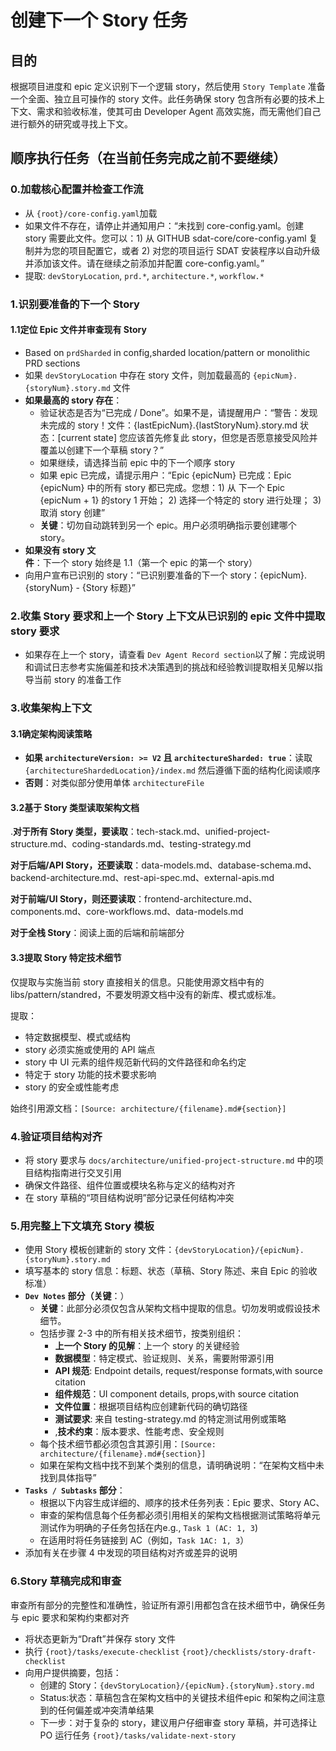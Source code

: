# 创建下一个 Story 任务

## 目的

根据项目进度和 epic 定义识别下一个逻辑 story，然后使用 `Story Template` 准备一个全面、独立且可操作的 story 文件。此任务确保 story 包含所有必要的技术上下文、需求和验收标准，使其可由 Developer Agent 高效实施，而无需他们自己进行额外的研究或寻找上下文。

## 顺序执行任务（在当前任务完成之前不要继续）

### 0.加载核心配置并检查工作流

- 从 `{root}/core-config.yaml`加载
- 如果文件不存在，请停止并通知用户：“未找到 core-config.yaml。创建 story 需要此文件。您可以：1) 从 GITHUB sdat-core/core-config.yaml 复制并为您的项目配置它，或者 2) 对您的项目运行 SDAT 安装程序以自动升级并添加该文件。请在继续之前添加并配置 core-config.yaml。”
- 提取: `devStoryLocation`, `prd.*`, `architecture.*`, `workflow.*`

### 1.识别要准备的下一个 Story

#### 1.1定位 Epic 文件并审查现有 Story

- Based on `prdSharded` in config,sharded location/pattern or monolithic PRD sections
- 如果 `devStoryLocation` 中存在 story 文件，则加载最高的 `{epicNum}.{storyNum}.story.md` 文件
- **如果最高的 story 存在**：
    - 验证状态是否为“已完成 / Done”。如果不是，请提醒用户：“警告：发现未完成的 story！文件：{lastEpicNum}.{lastStoryNum}.story.md 状态：[current state] 您应该首先修复此 story，但您是否愿意接受风险并覆盖以创建下一个草稿 story？”
    - 如果继续，请选择当前 epic 中的下一个顺序 story
    - 如果 epic 已完成，请提示用户：“Epic {epicNum} 已完成：Epic {epicNum} 中的所有 story 都已完成。您想：1) 从 下一个 Epic {epicNum + 1} 的story 1 开始； 2) 选择一个特定的 story 进行处理； 3) 取消 story 创建”
    - **关键**：切勿自动跳转到另一个 epic。用户必须明确指示要创建哪个 story。
- **如果没有 story 文件**：下一个 story 始终是 1.1（第一个 epic 的第一个 story）
- 向用户宣布已识别的 story：“已识别要准备的下一个 story：{epicNum}.{storyNum} - {Story 标题}”

### 2.收集 Story 要求和上一个 Story 上下文从已识别的 epic 文件中提取 story 要求

- 如果存在上一个 story，请查看 `Dev Agent Record section`以了解：完成说明和调试日志参考实施偏差和技术决策遇到的挑战和经验教训提取相关见解以指导当前 story 的准备工作

### 3.收集架构上下文

#### 3.1确定架构阅读策略

- **如果 `architectureVersion: >= V2` 且 `architectureSharded: true`**：读取 `{architectureShardedLocation}/index.md` 然后遵循下面的结构化阅读顺序
- **否则**：对类似部分使用单体 `architectureFile`

#### 3.2基于 Story 类型读取架构文档

.**对于所有 Story 类型，要读取**：tech-stack.md、unified-project-structure.md、coding-standards.md、testing-strategy.md

**对于后端/API Story，还要读取**：data-models.md、database-schema.md、backend-architecture.md、rest-api-spec.md、external-apis.md

**对于前端/UI Story，则还要读取**：frontend-architecture.md、components.md、core-workflows.md、data-models.md

**对于全栈 Story**：阅读上面的后端和前端部分

#### 3.3提取 Story 特定技术细节

仅提取与实施当前 story 直接相关的信息。只能使用源文档中有的 libs/pattern/standred，不要发明源文档中没有的新库、模式或标准。

提取：

- 特定数据模型、模式或结构
- story 必须实施或使用的 API 端点
- story 中 UI 元素的组件规范新代码的文件路径和命名约定
- 特定于 story 功能的技术要求影响
- story 的安全或性能考虑

始终引用源文档：`[Source: architecture/{filename}.md#{section}]`

### 4.验证项目结构对齐

- 将 story 要求与 `docs/architecture/unified-project-structure.md` 中的项目结构指南进行交叉引用
- 确保文件路径、组件位置或模块名称与定义的结构对齐
- 在 story 草稿的“项目结构说明”部分记录任何结构冲突

### 5.用完整上下文填充 Story 模板

- 使用 Story 模板创建新的 story 文件：`{devStoryLocation}/{epicNum}.{storyNum}.story.md`
- 填写基本的 story 信息：标题、状态（草稿、Story 陈述、来自 Epic 的验收标准）
- **`Dev Notes` 部分（关键**：）
    - **关键**：此部分必须仅包含从架构文档中提取的信息。切勿发明或假设技术细节。
    - 包括步骤 2-3 中的所有相关技术细节，按类别组织：
        - **上一个 Story 的见解**：上一个 story 的关键经验
        - **数据模型**：特定模式、验证规则、关系，需要附带源引用
        - **API 规范**: Endpoint details, request/response formats,with source citation
        - **组件规范**：UI component details, props,with source citation
        - **文件位置**：根据项目结构应创建新代码的确切路径
        - **测试要求**: 来自 testing-strategy.md 的特定测试用例或策略
        - ,**技术约束**：版本要求、性能考虑、安全规则
    - 每个技术细节都必须包含其源引用：`[Source: architecture/{filename}.md#{section}]`
    - 如果在架构文档中找不到某个类别的信息，请明确说明：“在架构文档中未找到具体指导”
- **`Tasks / Subtasks` 部分**：
    - 根据以下内容生成详细的、顺序的技术任务列表：Epic 要求、Story AC、
    - 审查的架构信息每个任务都必须引用相关的架构文档根据测试策略将单元测试作为明确的子任务包括在内e.g., `Task 1 (AC: 1, 3`)
    - 在适用时将任务链接到 AC（例如，`Task 1AC: 1, 3`）
- 添加有关在步骤 4 中发现的项目结构对齐或差异的说明

### 6.Story 草稿完成和审查

审查所有部分的完整性和准确性，验证所有源引用都包含在技术细节中，确保任务与 epic 要求和架构约束都对齐

- 将状态更新为“Draft”并保存 story 文件
- 执行 `{root}/tasks/execute-checklist` `{root}/checklists/story-draft-checklist`
- 向用户提供摘要，包括：
    - 创建的 Story：`{devStoryLocation}/{epicNum}.{storyNum}.story.md`
    - Status:状态：草稿包含在架构文档中的关键技术组件epic 和架构之间注意到的任何偏差或冲突清单结果
    - 下一步：对于复杂的 story，建议用户仔细审查 story 草稿，并可选择让 PO 运行任务 `{root}/tasks/validate-next-story`

